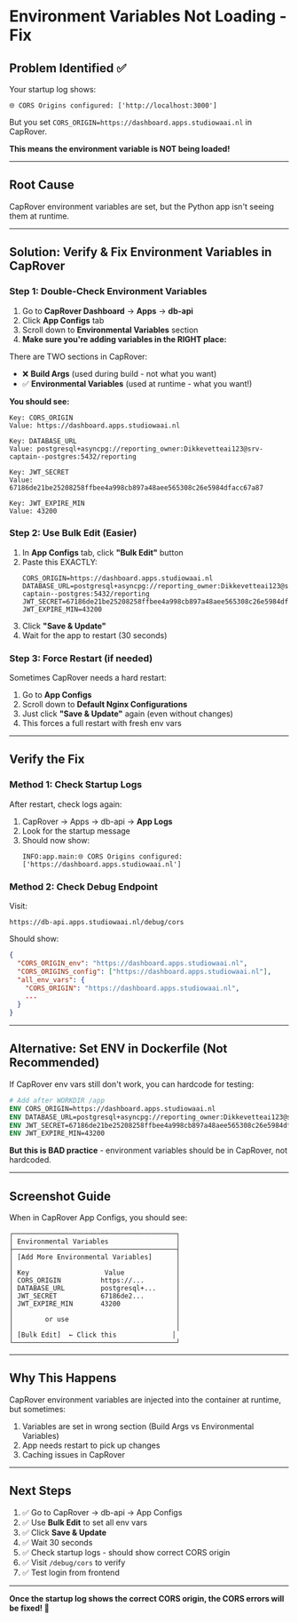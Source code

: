 # Environment Variables Not Loading - Fix

## Problem Identified ✅

Your startup log shows:

```
🌐 CORS Origins configured: ['http://localhost:3000']
```

But you set `CORS_ORIGIN=https://dashboard.apps.studiowaai.nl` in CapRover.

**This means the environment variable is NOT being loaded!**

---

## Root Cause

CapRover environment variables are set, but the Python app isn't seeing them at runtime.

---

## Solution: Verify & Fix Environment Variables in CapRover

### Step 1: Double-Check Environment Variables

1. Go to **CapRover Dashboard** → **Apps** → **db-api**
2. Click **App Configs** tab
3. Scroll down to **Environmental Variables** section
4. **Make sure you're adding variables in the RIGHT place:**

There are TWO sections in CapRover:

- ❌ **Build Args** (used during build - not what you want)
- ✅ **Environmental Variables** (used at runtime - what you want!)

**You should see:**

```
Key: CORS_ORIGIN
Value: https://dashboard.apps.studiowaai.nl

Key: DATABASE_URL
Value: postgresql+asyncpg://reporting_owner:Dikkevetteai123@srv-captain--postgres:5432/reporting

Key: JWT_SECRET
Value: 67186de21be25208258ffbee4a998cb897a48aee565308c26e5984dfacc67a87

Key: JWT_EXPIRE_MIN
Value: 43200
```

### Step 2: Use Bulk Edit (Easier)

1. In **App Configs** tab, click **"Bulk Edit"** button
2. Paste this EXACTLY:
   ```
   CORS_ORIGIN=https://dashboard.apps.studiowaai.nl
   DATABASE_URL=postgresql+asyncpg://reporting_owner:Dikkevetteai123@srv-captain--postgres:5432/reporting
   JWT_SECRET=67186de21be25208258ffbee4a998cb897a48aee565308c26e5984dfacc67a87
   JWT_EXPIRE_MIN=43200
   ```
3. Click **"Save & Update"**
4. Wait for the app to restart (30 seconds)

### Step 3: Force Restart (if needed)

Sometimes CapRover needs a hard restart:

1. Go to **App Configs**
2. Scroll down to **Default Nginx Configurations**
3. Just click **"Save & Update"** again (even without changes)
4. This forces a full restart with fresh env vars

---

## Verify the Fix

### Method 1: Check Startup Logs

After restart, check logs again:

1. CapRover → Apps → db-api → **App Logs**
2. Look for the startup message
3. Should now show:
   ```
   INFO:app.main:🌐 CORS Origins configured: ['https://dashboard.apps.studiowaai.nl']
   ```

### Method 2: Check Debug Endpoint

Visit:

```
https://db-api.apps.studiowaai.nl/debug/cors
```

Should show:

```json
{
  "CORS_ORIGIN_env": "https://dashboard.apps.studiowaai.nl",
  "CORS_ORIGINS_config": ["https://dashboard.apps.studiowaai.nl"],
  "all_env_vars": {
    "CORS_ORIGIN": "https://dashboard.apps.studiowaai.nl",
    ...
  }
}
```

---

## Alternative: Set ENV in Dockerfile (Not Recommended)

If CapRover env vars still don't work, you can hardcode for testing:

```dockerfile
# Add after WORKDIR /app
ENV CORS_ORIGIN=https://dashboard.apps.studiowaai.nl
ENV DATABASE_URL=postgresql+asyncpg://reporting_owner:Dikkevetteai123@srv-captain--postgres:5432/reporting
ENV JWT_SECRET=67186de21be25208258ffbee4a998cb897a48aee565308c26e5984dfacc67a87
ENV JWT_EXPIRE_MIN=43200
```

**But this is BAD practice** - environment variables should be in CapRover, not hardcoded.

---

## Screenshot Guide

When in CapRover App Configs, you should see:

```
┌─────────────────────────────────────────┐
│ Environmental Variables                 │
├─────────────────────────────────────────┤
│ [Add More Environmental Variables]      │
│                                         │
│ Key                   Value             │
│ CORS_ORIGIN          https://...        │
│ DATABASE_URL         postgresql+...     │
│ JWT_SECRET           67186de2...        │
│ JWT_EXPIRE_MIN       43200              │
│                                         │
│        or use                           │
│                                         │
│ [Bulk Edit]  ← Click this              │
└─────────────────────────────────────────┘
```

---

## Why This Happens

CapRover environment variables are injected into the container at runtime, but sometimes:

1. Variables are set in wrong section (Build Args vs Environmental Variables)
2. App needs restart to pick up changes
3. Caching issues in CapRover

---

## Next Steps

1. ✅ Go to CapRover → db-api → App Configs
2. ✅ Use **Bulk Edit** to set all env vars
3. ✅ Click **Save & Update**
4. ✅ Wait 30 seconds
5. ✅ Check startup logs - should show correct CORS origin
6. ✅ Visit `/debug/cors` to verify
7. ✅ Test login from frontend

---

**Once the startup log shows the correct CORS origin, the CORS errors will be fixed! 🎉**
